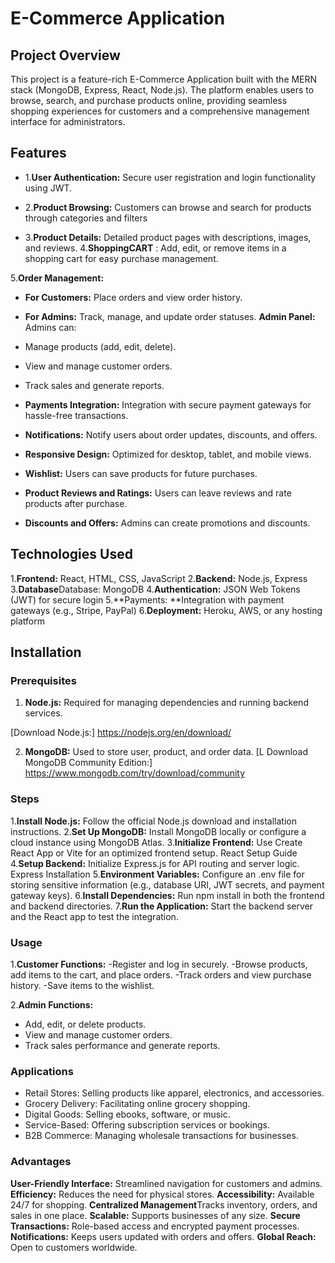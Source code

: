 # E-Commerce Application
## Project Overview
This project is a feature-rich E-Commerce Application built with the MERN stack (MongoDB, Express, React, Node.js). The platform enables users to browse, search, and purchase products online, providing seamless shopping experiences for customers and a comprehensive management interface for administrators.
## Features
- 1.**User Authentication:** Secure user registration and login functionality using JWT.
- 2.**Product Browsing:** Customers can browse and search for products through categories and filters

- 3.**Product Details:** Detailed product pages with descriptions, images, and reviews.
 4.**ShoppingCART**  : Add, edit, or remove items in a shopping cart for easy purchase management.
  
 5.**Order Management:**
- **For Customers:** Place orders and view order history.
- **For Admins:** Track, manage, and update order statuses.
  **Admin Panel:** Admins can:
- Manage products (add, edit, delete).

- View and manage customer orders.

- Track sales and generate reports.
- **Payments Integration:** Integration with secure payment gateways for hassle-free transactions.
- **Notifications:** Notify users about order updates, discounts, and offers.
- **Responsive Design:** Optimized for desktop, tablet, and mobile views.
- **Wishlist:** Users can save products for future purchases.
- **Product Reviews and Ratings:** Users can leave reviews and rate products after purchase.
- **Discounts and Offers:** Admins can create promotions and discounts.





## Technologies Used
1.**Frontend:** React, HTML, CSS, JavaScript 
2.**Backend:** Node.js, Express
3.**Database**Database: MongoDB
4.**Authentication:** JSON Web Tokens (JWT) for secure login
5.**Payments: **Integration with payment gateways (e.g., Stripe, PayPal)
6.**Deployment:** Heroku, AWS, or any hosting platform

  


## Installation
### Prerequisites

1. **Node.js:**  Required for managing dependencies and running backend services.

[Download Node.js:] https://nodejs.org/en/download/

2.  **MongoDB:** Used to store user, product, and order data.
 [L
Download MongoDB Community Edition:]
https://www.mongodb.com/try/download/community
### Steps
1.**Install Node.js:** Follow the official Node.js download and installation instructions.
2.**Set Up MongoDB:**
Install MongoDB locally or configure a cloud instance using MongoDB Atlas.
3.**Initialize Frontend:**
Use Create React App or Vite for an optimized frontend setup.
React Setup Guide
4.**Setup Backend:**
Initialize Express.js for API routing and server logic.
Express Installation
5.**Environment Variables:**
Configure an .env file for storing sensitive information (e.g., database URI, JWT secrets, and payment gateway keys).
6.**Install Dependencies:**
Run npm install in both the frontend and backend directories.
7.**Run the Application:**
Start the backend server and the React app to test the integration.
### Usage

1.**Customer Functions:**
-Register and log in securely.
-Browse products, add items to the cart, and place orders.
-Track orders and view purchase history.
-Save items to the wishlist.

2.**Admin Functions:**

- Add, edit, or delete products.
- View and manage customer orders.
- Track sales performance and generate reports.

### Applications
- Retail Stores: Selling products like apparel, electronics, and accessories.
- Grocery Delivery: Facilitating online grocery shopping.
- Digital Goods: Selling ebooks, software, or music.
- Service-Based: Offering subscription services or bookings.
- B2B Commerce: Managing wholesale transactions for businesses.
### Advantages
**User-Friendly Interface:** Streamlined navigation for customers and admins.
**Efficiency:** Reduces the need for physical stores.
**Accessibility:** Available 24/7 for shopping.
**Centralized Management**Tracks inventory, orders, and sales in one place.
**Scalable:** Supports businesses of any size.
**Secure Transactions:** Role-based access and encrypted payment processes.
**Notifications:** Keeps users updated with orders and offers.
**Global Reach:** Open to customers worldwide.

